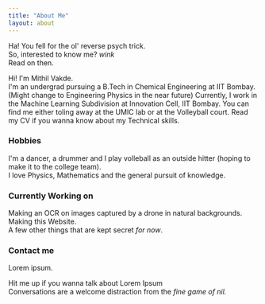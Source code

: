 ```yaml
---
title: "About Me"
layout: about
---
```


Ha! You fell for the ol' reverse psych trick.  
So, interested to know me? *wink*  
Read on then.
  
  
  
Hi! I'm Mithil Vakde.  
I'm an undergrad pursuing a B.Tech in Chemical Engineering at IIT Bombay. (Might change to Engineering Physics in the near future) Currently, I work in the Machine Learning Subdivision at Innovation Cell, IIT Bombay. You can find me either toling away at the UMIC lab or at the Volleyball court. Read my CV if you wanna know about my Technical skills.

### Hobbies  
I'm a dancer, a drummer and I play volleball as an outside hitter (hoping to make it to the college team).   
I love Physics, Mathematics and the general pursuit of knowledge.

### Currently Working on  
Making an OCR on images captured by a drone in natural backgrounds.  
Making this Website.  
A few other things that are kept secret _for now_.

### Contact me
Lorem ipsum.

Hit me up if you wanna talk about Lorem Ipsum  
Conversations are a welcome distraction from the _fine game of nil._
